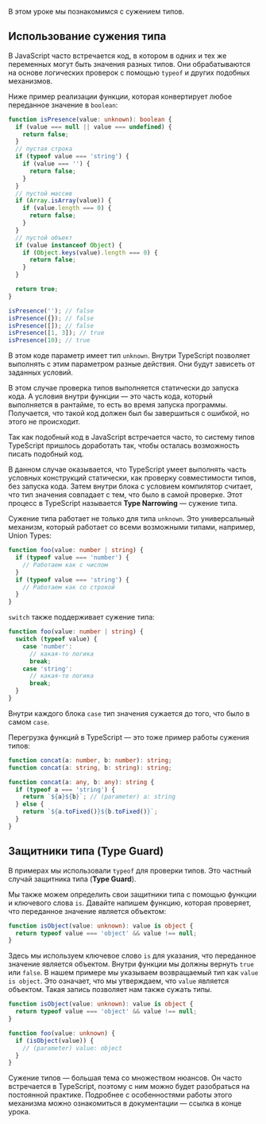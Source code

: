 
В этом уроке мы познакомимся с сужением типов.

## Использование сужения типа

В JavaScript часто встречается код, в котором в одних и тех же переменных могут быть значения разных типов. Они обрабатываются на основе логических проверок с помощью `typeof` и других подобных механизмов.

Ниже пример реализации функции, которая конвертирует любое переданное значение в `boolean`:

```typescript
function isPresence(value: unknown): boolean {
  if (value === null || value === undefined) {
    return false;
  }
  // пустая строка
  if (typeof value === 'string') {
    if (value === '') {
      return false;
    }
  }
  // пустой массив
  if (Array.isArray(value)) {
    if (value.length === 0) {
      return false;
    }
  }
  // пустой объект
  if (value instanceof Object) {
    if (Object.keys(value).length === 0) {
      return false;
    }
  }

  return true;
}

isPresence(''); // false
isPresence({}); // false
isPresence([]); // false
isPresence([1, 3]); // true
isPresence(10); // true
```

В этом коде параметр имеет тип `unknown`. Внутри TypeScript позволяет выполнять с этим параметром разные действия. Они будут зависеть от заданных условий.

В этом случае проверка типов выполняется статически до запуска кода. А условия внутри функции — это часть кода, который выполняется в рантайме, то есть во время запуска программы. Получается, что такой код должен был бы завершиться с ошибкой, но этого не происходит.

Так как подобный код в JavaScript встречается часто, то систему типов TypeScript пришлось доработать так, чтобы осталась возможность писать подобный код.

В данном случае оказывается, что TypeScript умеет выполнять часть условных конструкций статически, как проверку совместимости типов, без запуска кода. Затем внутри блока с условием компилятор считает, что тип значения совпадает с тем, что было в самой проверке. Этот процесс в TypeScript называется **Type Narrowing** — сужение типа.

Сужение типа работает не только для типа `unknown`. Это универсальный механизм, который работает со всеми возможными типами, например, Union Types:

```typescript
function foo(value: number | string) {
  if (typeof value === 'number') {
    // Работаем как с числом
  }
  if (typeof value === 'string') {
    // Работаем как со строкой
  }
}
```

`switch` также поддерживает сужение типа:

```typescript
function foo(value: number | string) {
  switch (typeof value) {
    case 'number':
      // какая-то логика
      break;
    case 'string':
      // какая-то логика
      break;
  }
}
```

Внутри каждого блока `case` тип значения сужается до того, что было в самом `case`.

Перегрузка функций в TypeScript — это тоже пример работы сужения типов:

```typescript
function concat(a: number, b: number): string;
function concat(a: string, b: string): string;

function concat(a: any, b: any): string {
  if (typeof a === 'string') {
    return `${a}${b}`; // (parameter) a: string
  } else {
    return `${a.toFixed()}${b.toFixed()}`;
  }
}
```

## Защитники типа (Type Guard)

В примерах мы использовали `typeof` для проверки типов. Это частный случай защитника типа (**Type Guard**).

Мы также можем определить свои защитники типа с помощью функции и ключевого слова `is`. Давайте напишем функцию, которая проверяет, что переданное значение является объектом:

```typescript
function isObject(value: unknown): value is object {
  return typeof value === 'object' && value !== null;
}
```

Здесь мы используем ключевое слово `is` для указания, что переданное значение является объектом. Внутри функции мы должны вернуть `true` или `false`. В нашем примере мы указываем возвращаемый тип как `value is object`. Это означает, что мы утверждаем, что `value` является объектом. Такая запись позволяет нам также сужать типы.

```typescript
function isObject(value: unknown): value is object {
  return typeof value === 'object' && value !== null;
}

function foo(value: unknown) {
  if (isObject(value)) {
    // (parameter) value: object
  }
}
```

Сужение типов — большая тема со множеством нюансов. Он часто встречается в TypeScript, поэтому с ним можно будет разобраться на постоянной практике. Подробнее с особенностями работы этого механизма можно ознакомиться в документации — ссылка в конце урока.

